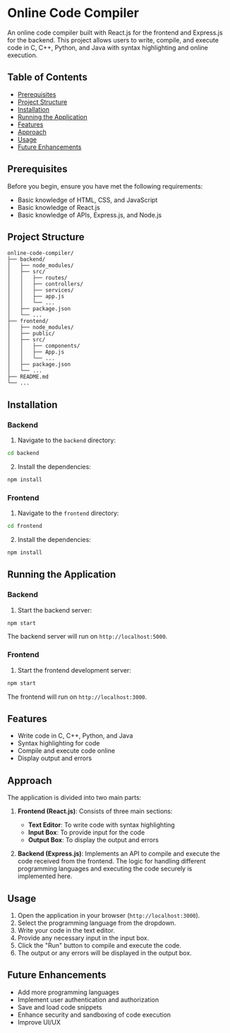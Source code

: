 # Online Code Compiler

An online code compiler built with React.js for the frontend and Express.js for the backend. This project allows users to write, compile, and execute code in C, C++, Python, and Java with syntax highlighting and online execution.

## Table of Contents

- [Prerequisites](#prerequisites)
- [Project Structure](#project-structure)
- [Installation](#installation)
- [Running the Application](#running-the-application)
- [Features](#features)
- [Approach](#approach)
- [Usage](#usage)
- [Future Enhancements](#future-enhancements)

## Prerequisites

Before you begin, ensure you have met the following requirements:

- Basic knowledge of HTML, CSS, and JavaScript
- Basic knowledge of React.js
- Basic knowledge of APIs, Express.js, and Node.js

## Project Structure

```
online-code-compiler/
├── backend/
│   ├── node_modules/
│   ├── src/
│   │   ├── routes/
│   │   ├── controllers/
│   │   ├── services/
│   │   ├── app.js
│   │   └── ...
│   ├── package.json
│   └── ...
├── frontend/
│   ├── node_modules/
│   ├── public/
│   ├── src/
│   │   ├── components/
│   │   ├── App.js
│   │   └── ...
│   ├── package.json
│   └── ...
├── README.md
└── ...
```

## Installation

### Backend

1. Navigate to the `backend` directory:

```bash
cd backend
```

2. Install the dependencies:

```bash
npm install
```

### Frontend

1. Navigate to the `frontend` directory:

```bash
cd frontend
```

2. Install the dependencies:

```bash
npm install
```

## Running the Application

### Backend

1. Start the backend server:

```bash
npm start
```

The backend server will run on `http://localhost:5000`.

### Frontend

1. Start the frontend development server:

```bash
npm start
```

The frontend will run on `http://localhost:3000`.

## Features

- Write code in C, C++, Python, and Java
- Syntax highlighting for code
- Compile and execute code online
- Display output and errors

## Approach

The application is divided into two main parts:

1. **Frontend (React.js)**: Consists of three main sections:
   - **Text Editor**: To write code with syntax highlighting
   - **Input Box**: To provide input for the code
   - **Output Box**: To display the output and errors

2. **Backend (Express.js)**: Implements an API to compile and execute the code received from the frontend. The logic for handling different programming languages and executing the code securely is implemented here.

## Usage

1. Open the application in your browser (`http://localhost:3000`).
2. Select the programming language from the dropdown.
3. Write your code in the text editor.
4. Provide any necessary input in the input box.
5. Click the "Run" button to compile and execute the code.
6. The output or any errors will be displayed in the output box.

## Future Enhancements

- Add more programming languages
- Implement user authentication and authorization
- Save and load code snippets
- Enhance security and sandboxing of code execution
- Improve UI/UX
